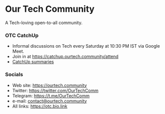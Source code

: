 # Our Tech Community

A Tech-loving open-to-all community.

### OTC CatchUp

- Informal discussions on Tech every Saturday at 10:30 PM IST via Google Meet.
- Join in at https://catchup.ourtech.community/attend
- [CatchUp summaries](https://catchup.ourtech.community/summary)

### Socials

- Web site: https://ourtech.community
- Twitter: https://twitter.com/OurTechComm
- Telegram: https://t.me/OurTechComm
- e-mail: [contact@ourtech.community](mailto:contact@ourtech.community)
- All links: https://otc.bio.link
